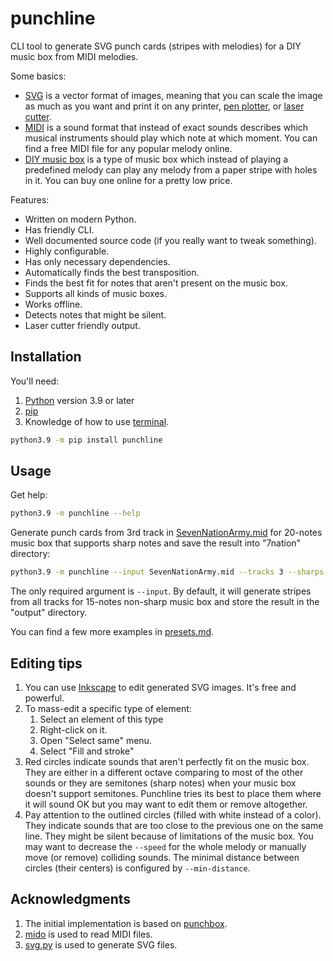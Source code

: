 # punchline

CLI tool to generate SVG punch cards (stripes with melodies) for a DIY music box from MIDI melodies.

Some basics:

+ [SVG](https://en.wikipedia.org/wiki/Scalable_Vector_Graphics) is a vector format of images, meaning that you can scale the image as much as you want and print it on any printer, [pen plotter](https://all3dp.com/2/pen-plotters-best-xy-plotters/), or [laser cutter](https://en.wikipedia.org/wiki/Laser_cutting).
+ [MIDI](https://en.wikipedia.org/wiki/MIDI) is a sound format that instead of exact sounds describes which musical instruments should play which note at which moment. You can find a free MIDI file for any popular melody online.
+ [DIY music box](https://musicboxfun.com/guides/diy-music-box) is a type of music box which instead of playing a predefined melody can play any melody from a paper stripe with holes in it. You can buy one online for a pretty low price.

Features:

+ Written on modern Python.
+ Has friendly CLI.
+ Well documented source code (if you really want to tweak something).
+ Highly configurable.
+ Has only necessary dependencies.
+ Automatically finds the best transposition.
+ Finds the best fit for notes that aren't present on the music box.
+ Supports all kinds of music boxes.
+ Works offline.
+ Detects notes that might be silent.
+ Laser cutter friendly output.

## Installation

You'll need:

1. [Python](https://www.python.org/) version 3.9 or later
1. [pip](https://pip.pypa.io/en/stable/)
1. Knowledge of how to use [terminal](https://en.wikipedia.org/wiki/Terminal_emulator).

```bash
python3.9 -m pip install punchline
```

## Usage

Get help:

```bash
python3.9 -m punchline --help
```

Generate punch cards from 3rd track in [SevenNationArmy.mid](https://freemidi.org/download3-3953-seven-nation-army-white-stripes) for 20-notes music box that supports sharp notes and save the result into "7nation" directory:

```bash
python3.9 -m punchline --input SevenNationArmy.mid --tracks 3 --sharps --notes-count 20 --output 7nation
```

The only required argument is `--input`. By default, it will generate stripes from all tracks for 15-notes non-sharp music box and store the result in the "output" directory.

You can find a few more examples in [presets.md](./presets.md).

## Editing tips

1. You can use [Inkscape](https://inkscape.org/) to edit generated SVG images. It's free and powerful.
1. To mass-edit a specific type of element:
    1. Select an element of this type
    1. Right-click on it.
    1. Open "Select same" menu.
    1. Select "Fill and stroke"
1. Red circles indicate sounds that aren't perfectly fit on the music box. They are either in a different octave comparing to most of the other sounds or they are semitones (sharp notes) when your music box doesn't support semitones. Punchline tries its best to place them where it will sound OK but you may want to edit them or remove altogether.
1. Pay attention to the outlined circles (filled with white instead of a color). They indicate sounds that are too close to the previous one on the same line. They might be silent because of limitations of the music box. You may want to decrease the `--speed` for the whole melody or manually move (or remove) colliding sounds. The minimal distance between circles (their centers) is configured by `--min-distance`.

## Acknowledgments

1. The initial implementation is based on [punchbox](https://github.com/psav/punchbox).
1. [mido](https://mido.readthedocs.io/en/latest/) is used to read MIDI files.
1. [svg.py](https://github.com/orsinium-labs/svg.py) is used to generate SVG files.
